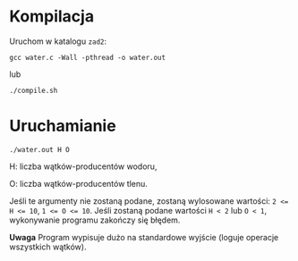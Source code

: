 # Kompilacja
Uruchom w katalogu `zad2`:
```
gcc water.c -Wall -pthread -o water.out
```

lub

```
./compile.sh
```

# Uruchamianie
```
./water.out H O
```

H: liczba wątków-producentów wodoru,

O: liczba wątków-producentów tlenu.

Jeśli te argumenty nie zostaną podane, zostaną wylosowane wartości: `2 <= H <= 10`, `1 <= O <= 10`.
Jeśli zostaną podane wartości `H < 2` lub `O < 1`, wykonywanie programu zakończy się błędem.

**Uwaga** Program wypisuje dużo na standardowe wyjście (loguje operacje wszystkich wątków).
